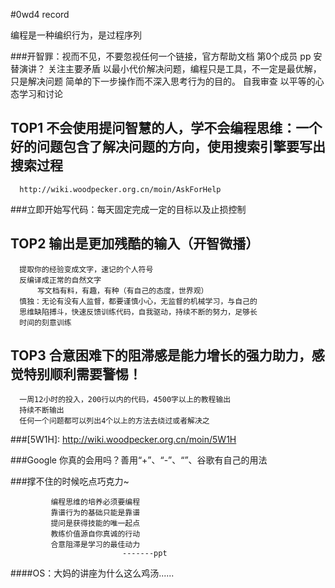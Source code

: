 #0wd4 record

编程是一种编织行为，是过程序列

###开智罪：视而不见，不要忽视任何一个链接，官方帮助文档
     第0个成员 pp 安替演讲？
     关注主要矛盾
     以最小代价解决问题，编程只是工具，不一定是最优解，只是解决问题
     简单的下一步操作而不深入思考行为的目的。
     自我审查 以平等的心态学习和讨论

## TOP1 不会使用提问智慧的人，学不会编程思维：一个好的问题包含了解决问题的方向，使用搜索引擎要写出搜索过程

      http://wiki.woodpecker.org.cn/moin/AskForHelp

###立即开始写代码：每天固定完成一定的目标以及止损控制

## TOP2 输出是更加残酷的输入（开智微播）
      提取你的经验变成文字，速记的个人符号
      反编译成正常的自然文字
          写文档有料，有趣，有种（有自己的态度，世界观）
      慎独：无论有没有人监督，都要谨慎小心，无监督的机械学习，与自己的
      思维缺陷搏斗，快速反馈训练代码，自我驱动，持续不断的努力，足够长
      时间的刻意训练

## TOP3 合意困难下的阻滞感是能力增长的强力助力，感觉特别顺利需要警惕！
      一周12小时的投入，200行以内的代码，4500字以上的教程输出
      持续不断输出
      任何一个问题都可以列出4个以上的方法去绕过或者解决之

###[5W1H]: http://wiki.woodpecker.org.cn/moin/5W1H

###Google 你真的会用吗？善用“+”、“-”、“”、谷歌有自己的用法

###撑不住的时候吃点巧克力~

             编程思维的培养必须要编程
             靠谱行为的基础只能是靠谱
             提问是获得技能的唯一起点
             教练价值源自你真诚的行动
             合意阻滞是学习的最佳动力
                             -------ppt

####OS：大妈的讲座为什么这么鸡汤......
      



